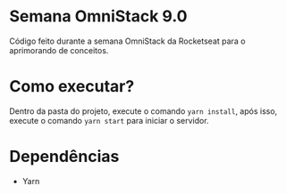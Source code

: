 # Semana OmniStack 9.0

Código feito durante a semana OmniStack da Rocketseat para o aprimorando de conceitos.

# Como executar?

Dentro da pasta do projeto, execute o comando `yarn install`, após isso, execute o comando `yarn start` para iniciar o servidor.

# Dependências

- Yarn